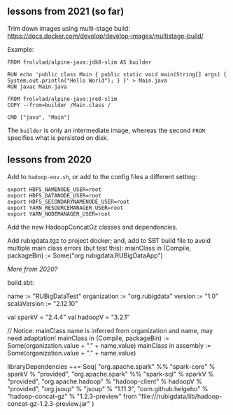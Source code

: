 ## lessons from 2021 (so far)

Trim down images using multi-stage build:
https://docs.docker.com/develop/develop-images/multistage-build/

Example:

```
FROM frolvlad/alpine-java:jdk8-slim AS builder

RUN echo 'public class Main { public static void main(String[] args) { System.out.println("Hello World"); } }' > Main.java
RUN javac Main.java

FROM frolvlad/alpine-java:jre8-slim
COPY --from=builder /Main.class /

CMD ["java", "Main"]
```

The `builder` is only an intermediate image, whereas the second `FROM`
specifies what is persisted on disk.

## lessons from 2020

Add to `hadoop-env.sh`, or add to the config files a different setting:

    export HDFS_NAMENODE_USER=root
    export HDFS_DATANODE_USER=root
    export HDFS_SECONDARYNAMENODE_USER=root
    export YARN_RESOURCEMANAGER_USER=root
    export YARN_NODEMANAGER_USER=root

Add the new HadoopConcatGz classes and dependencies.


Add rubigdata.tgz to project docker;
and, add to SBT build file to avoid multiple main class errors (but test this):
mainClass in (Compile, packageBin) := Some("org.rubigdata.RUBigDataApp")

_More from 2020?_

build.sbt:

name            := "RUBigDataTest"
organization    := "org.rubigdata"
version         := "1.0"
scalaVersion    := "2.12.10"

val sparkV      = "2.4.4"
val hadoopV     = "3.2.1"

// Notice: mainClass name is inferred from organization and name, may need adaptation!
mainClass in (Compile, packageBin) := Some(organization.value + "." + name.value)
mainClass in assembly              := Some(organization.value + "." + name.value)

libraryDependencies ++= Seq(
  "org.apache.spark" %% "spark-core" % sparkV % "provided",
  "org.apache.spark" %% "spark-sql"  % sparkV % "provided",
  "org.apache.hadoop" %  "hadoop-client" % hadoopV % "provided",
  "org.jsoup"         % "jsoup"          % "1.11.3",
  "com.github.helgeho" % "hadoop-concat-gz" % "1.2.3-preview" from "file:///rubigdata/lib/hadoop-concat-gz-1.2.3-preview.jar"
)

